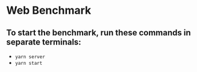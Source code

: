 # Web Benchmark

## To start the benchmark, run these commands in separate terminals:
- `yarn server`
- `yarn start`